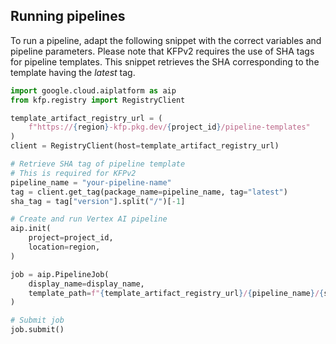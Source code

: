 ## Running pipelines

To run a pipeline, adapt the following snippet with the correct variables and pipeline parameters.
Please note that KFPv2 requires the use of SHA tags for pipeline templates. This snippet retrieves the SHA corresponding to the template having the *latest* tag.

```python
import google.cloud.aiplatform as aip
from kfp.registry import RegistryClient

template_artifact_registry_url = (
    f"https://{region}-kfp.pkg.dev/{project_id}/pipeline-templates"
)
client = RegistryClient(host=template_artifact_registry_url)

# Retrieve SHA tag of pipeline template
# This is required for KFPv2
pipeline_name = "your-pipeline-name"
tag = client.get_tag(package_name=pipeline_name, tag="latest")
sha_tag = tag["version"].split("/")[-1]

# Create and run Vertex AI pipeline
aip.init(
    project=project_id,
    location=region,
)

job = aip.PipelineJob(
    display_name=display_name,
    template_path=f"{template_artifact_registry_url}/{pipeline_name}/{sha_tag}",
)

# Submit job
job.submit()
```

